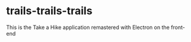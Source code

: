 # trails-trails-trails
This is the Take a Hike application remastered with Electron on the front-end
